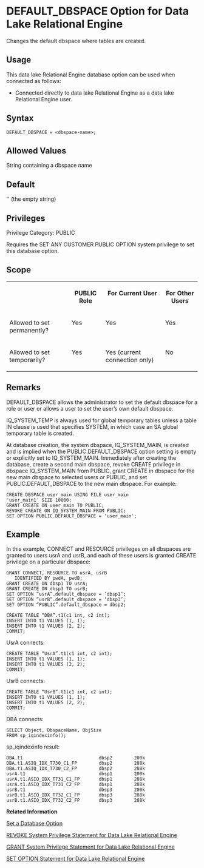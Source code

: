 <!-- loioa6337ae984f21015aed0c8058f0d84c1 -->

# DEFAULT\_DBSPACE Option for Data Lake Relational Engine

Changes the default dbspace where tables are created.



<a name="loioa6337ae984f21015aed0c8058f0d84c1__section_d3p_24q_znb"/>

## Usage

This data lake Relational Engine database option can be used when connected as follows:

-   Connected directly to data lake Relational Engine as a data lake Relational Engine user.



<a name="loioa6337ae984f21015aed0c8058f0d84c1__section_zx3_g24_hrb"/>

## Syntax

```
DEFAULT_DBSPACE = <dbspace-name>;
```



<a name="loioa6337ae984f21015aed0c8058f0d84c1__iq_refso_476"/>

## Allowed Values

String containing a dbspace name



<a name="loioa6337ae984f21015aed0c8058f0d84c1__iq_refso_477"/>

## Default

'' \(the empty string\)



<a name="loioa6337ae984f21015aed0c8058f0d84c1__section_k3c_gxb_3qb"/>

## Privileges

Privilege Category: PUBLIC

Requires the SET ANY CUSTOMER PUBLIC OPTION system privilege to set this database option.



<a name="loioa6337ae984f21015aed0c8058f0d84c1__iq_refso_478"/>

## Scope


<table>
<tr>
<th valign="top">

 

</th>
<th valign="top">

PUBLIC Role

</th>
<th valign="top">

For Current User

</th>
<th valign="top">

For Other Users

</th>
</tr>
<tr>
<td valign="top">

Allowed to set permanently?

</td>
<td valign="top">

Yes

</td>
<td valign="top">

Yes

</td>
<td valign="top">

Yes

</td>
</tr>
<tr>
<td valign="top">

Allowed to set temporarily?

</td>
<td valign="top">

Yes

</td>
<td valign="top">

Yes \(current connection only\)

</td>
<td valign="top">

No

</td>
</tr>
</table>



<a name="loioa6337ae984f21015aed0c8058f0d84c1__iq_refso_479"/>

## Remarks

DEFAULT\_DBSPACE allows the administrator to set the default dbspace for a role or user or allows a user to set the user’s own default dbspace.

IQ\_SYSTEM\_TEMP is always used for global temporary tables unless a table IN clause is used that specifies SYSTEM, in which case an SA global temporary table is created.

At database creation, the system dbspace, IQ\_SYSTEM\_MAIN, is created and is implied when the PUBLIC.DEFAULT\_DBSPACE option setting is empty or explicitly set to IQ\_SYSTEM\_MAIN. Immediately after creating the database, create a second main dbspace, revoke CREATE privilege in dbspace IQ\_SYSTEM\_MAIN from PUBLIC, grant CREATE in dbspace for the new main dbspace to selected users or PUBLIC, and set PUBLIC.DEFAULT\_DBSPACE to the new main dbspace. For example:

```
CREATE DBSPACE user_main USING FILE user_main
'user_main1' SIZE 10000;
GRANT CREATE ON user_main TO PUBLIC;
REVOKE CREATE ON IQ_SYSTEM_MAIN FROM PUBLIC;
SET OPTION PUBLIC.DEFAULT_DBSPACE = 'user_main';
```



<a name="loioa6337ae984f21015aed0c8058f0d84c1__iq_refso_480"/>

## Example

In this example, CONNECT and RESOURCE privileges on all dbspaces are granted to users usrA and usrB, and each of these users is granted CREATE privilege on a particular dbspace:

```
GRANT CONNECT, RESOURCE TO usrA, usrB
   IDENTIFIED BY pwdA, pwdB;
GRANT CREATE ON dbsp1 TO usrA;
GRANT CREATE ON dbsp3 TO usrB;
SET OPTION “usrA”.default_dbspace = ‘dbsp1’;
SET OPTION “usrB”.default_dbspace = ‘dbsp3’;
SET OPTION “PUBLIC”.default_dbspace = dbsp2;

CREATE TABLE “DBA”.t1(c1 int, c2 int);
INSERT INTO t1 VALUES (1, 1);
INSERT INTO t1 VALUES (2, 2);
COMMIT;
```

UsrA connects:

```
CREATE TABLE “UsrA”.t1(c1 int, c2 int);
INSERT INTO t1 VALUES (1, 1);
INSERT INTO t1 VALUES (2, 2);
COMMIT;
```

UsrB connects:

```
CREATE TABLE “UsrB”.t1(c1 int, c2 int);
INSERT INTO t1 VALUES (1, 1);
INSERT INTO t1 VALUES (2, 2);
COMMIT;
```

DBA connects:

```
SELECT Object, DbspaceName, ObjSize 
FROM sp_iqindexinfo();
```

sp\_iqindexinfo result:

```
DBA.t1                            dbsp2        200k
DBA.t1.ASIQ_IDX_T730_C1_FP        dbsp2        288k
DBA.t1.ASIQ_IDX_T730_C2_FP        dbsp2        288k
usrA.t1                           dbsp1        200k
usrA.t1.ASIQ_IDX_T731_C1_FP       dbsp1        288k
usrA.t1.ASIQ_IDX_T731_C2_FP       dbsp1        288k
usrB.t1                           dbsp3        200k
usrB.t1.ASIQ_IDX_T732_C1_FP       dbsp3        288k
usrB.t1.ASIQ_IDX_T732_C2_FP       dbsp3        288k
```

**Related Information**  


[Set a Database Option](set-a-database-option-0dcb893.md "You set options with the SET OPTION statement.")

[REVOKE System Privilege Statement for Data Lake Relational Engine](../080-sql-statements/revoke-system-privilege-statement-for-data-lake-relational-engine-a3eadda.md "Removes specific system privileges from specific users and the right to administer the privilege.")

[GRANT System Privilege Statement for Data Lake Relational Engine](../080-sql-statements/grant-system-privilege-statement-for-data-lake-relational-engine-a3dfcb0.md "Grants specific system privileges to users or roles, with or without administrative rights.")

[SET OPTION Statement for Data Lake Relational Engine](../080-sql-statements/set-option-statement-for-data-lake-relational-engine-a625da7.md "Changes options that affect the behavior of the database and its compatibility with Transact-SQL. Setting the value of an option can change the behavior for all users or an individual user, in either a temporary or permanent scope.")

